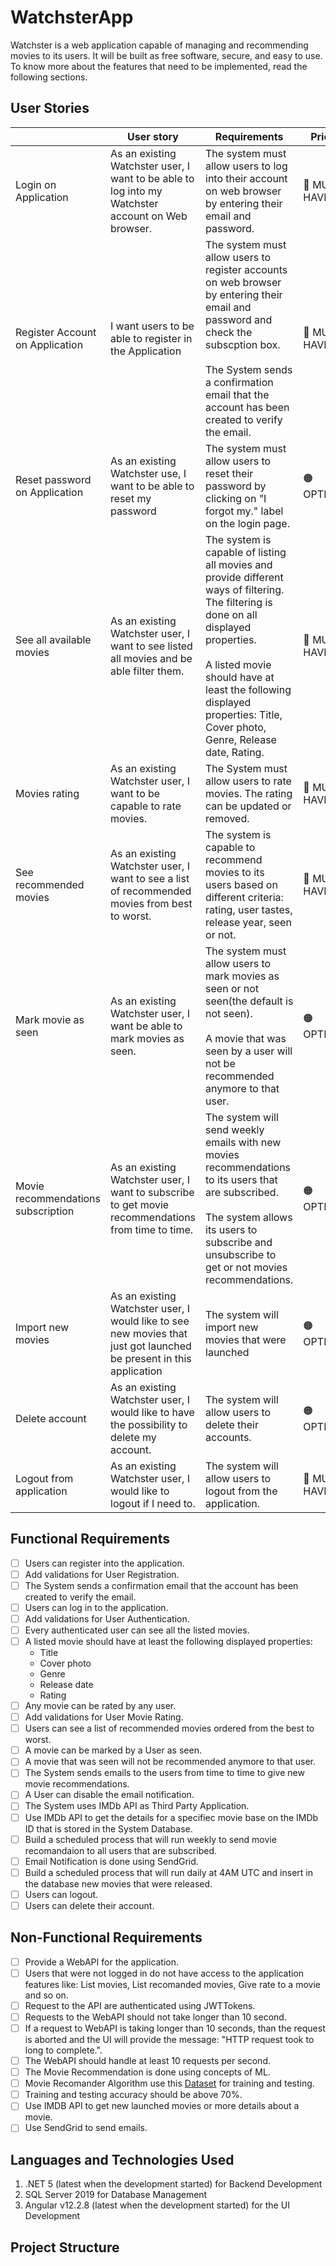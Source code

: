 # WatchsterApp 

Watchster is a web application capable of managing and recommending movies to its users. It will be built as free software, secure, and easy to use. To know more about the features that need to be implemented, read the following sections. 

## User Stories

|                         |User story                                                                            |Requirements               |Priority    |
|:------------------------|--------------------------------------------------------------------------------------|---------------------------|------------|
|Login on Application|As an existing Watchster user, I want to be able to log into my Watchster account on Web browser.|The system must allow users to log into their account on web browser by entering their email and password.|:red_circle: MUST HAVE|
|Register Account on Application|I want users to be able to register in the Application|The system must allow users to register accounts on web browser by entering their email and password and check the subscption box.<br><br> The System sends a confirmation email that the account has been created to verify the email.|:red_circle: MUST HAVE|
|Reset password on Application|As an existing Watchster use, I want to be able to reset my password|The system must allow users to reset their password by clicking on "I forgot my." label on the login page.|:orange_circle: OPTIONAL|
|See all available movies|As an existing Watchster user, I want to see listed all movies and be able filter them.|The system is capable of listing all movies and provide different ways of filtering. The filtering is done on all displayed properties. <br><br> A listed movie should have at least the following displayed properties: Title, Cover photo, Genre, Release date, Rating.|:red_circle: MUST HAVE|
|Movies rating|As an existing Watchster user, I want to be capable to rate movies.|The System must allow users to rate movies. The rating can be updated or removed.|:red_circle: MUST HAVE|
|See recommended movies|As an existing Watchster user, I want to see a list of recommended movies from best to worst.|The system is capable to recommend movies to its users based on different criteria: rating, user tastes, release year, seen or not.|:red_circle: MUST HAVE|
|Mark movie as seen|As an existing Watchster user, I want be able to mark movies as seen.|The system must allow users to mark movies as seen or not seen(the default is not seen).<br><br> A movie that was seen by a user will not be recommended anymore to that user.|:orange_circle: OPTIONAL|
|Movie recommendations subscription|As an existing Watchster user, I want to subscribe to get movie recommendations from time to time.|The system will send weekly emails with new movies recommendations to its users that are subscribed.<br><br> The system allows its users to subscribe and unsubscribe to get or not movies recommendations.|:orange_circle: OPTIONAL|
|Import new movies|As an existing Watchster user, I would like to see new movies that just got launched be present in this application|The system will import new movies that were launched|:orange_circle: OPTIONAL|
|Delete account|As an existing Watchster user, I would like to have the possibility to delete my account.|The system will allow users to delete their accounts.|:orange_circle: OPTIONAL|
|Logout from application|As an existing Watchster user, I would like to logout if I need to.|The system will allow users to logout from the application.|:red_circle: MUST HAVE|

## Functional Requirements  
- [ ] Users can register into the application.
- [ ] Add validations for User Registration.
- [ ] The System sends a confirmation email that the account has been created to verify the email.
- [ ] Users can log in to the application.
- [ ] Add validations for User Authentication.
- [ ] Every authenticated user can see all the listed movies.
- [ ] A listed movie should have at least the following displayed properties:
  * Title
  * Cover photo 
  * Genre
  * Release date
  * Rating
- [ ] Any movie can be rated by any user.
- [ ] Add validations for User Movie Rating.
- [ ] Users can see a list of recommended movies ordered from the best to worst.
- [ ] A movie can be marked by a User as seen.
- [ ] A movie that was seen will not be recommended anymore to that user.
- [ ] The System sends emails to the users from time to time to give new movie recommendations.
- [ ] A User can disable the email notification.
- [ ] The System uses IMDb API as Third Party Application.
- [ ] Use IMDb API to get the details for a specifiec movie base on the IMDb ID that is stored in the System Database.
- [ ] Build a scheduled process that will run weekly to send movie recomandaion to all users that are subscribed.
- [ ] Email Notification is done using SendGrid.
- [ ] Build a scheduled process that will run daily at 4AM UTC and insert in the database new movies that were released.
- [ ] Users can logout.
- [ ] Users can delete their account.
 
## Non-Functional Requirements
- [ ] Provide a WebAPI for the application.
- [ ] Users that were not logged in do not have access to the application features like: List movies, List recomanded movies, Give rate to a movie and so on.
- [ ] Request to the API are authenticated using JWTTokens.
- [ ] Requests to the WebAPI should not take longer than 10 second.
- [ ] If a request to WebAPI is taking longer than 10 seconds, than the request is aborted and the UI will provide the message: "HTTP request took to long to complete.".
- [ ] The WebAPI should handle at least 10 requests per second.
- [ ] The Movie Recommendation is done using concepts of ML.
- [ ] Movie Recomander Algorithm use this [Dataset](https://www.kaggle.com/grouplens/movielens-20m-dataset) for training and testing.
- [ ] Training and testing accuracy should be above 70%.
- [ ] Use IMDB API to get new launched movies or more details about a movie.
- [ ] Use SendGrid to send emails.

## Languages and Technologies Used  
  1. .NET 5 (latest when the development started) for Backend Development
  2. SQL Server 2019 for Database Management
  3. Angular v12.2.8 (latest when the development started) for the UI Development  

## Project Structure
